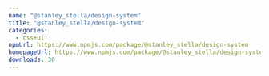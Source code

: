 ```yaml
---
name: "@stanley_stella/design-system"
title: "@stanley_stella/design-system"
categories:
  - css+ui
npmUrl: https://www.npmjs.com/package/@stanley_stella/design-system
homepageUrl: https://www.npmjs.com/package/@stanley_stella/design-system
downloads: 30
---
```


